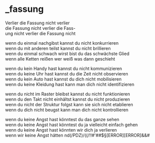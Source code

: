 # _fassung

Verlier die Fassung nicht verlier  
die Fassung nicht verlier die Fass-  
ung nicht verlier die Fassung nicht

wenn du einmal nachgibst kannst du nicht konkurrieren  
wenn du mit anderen teilst kannst du nicht brillieren  
wenn du einmal schwach wirst bist du das schwächste Glied  
wenn alle Ketten reißen wer weiß was dann geschieht

wenn du kein Handy hast kannst du nicht kommunizieren  
wenn du keine Uhr hast kannst du die Zeit nicht observieren  
wenn du kein Auto hast kannst du dich nicht mobilisieren  
wenn du keine Kleidung hast kann man dich nicht identifizieren

wenn du nicht im Raster bleibst kannst du nicht funktionieren  
wenn du den Takt nicht einhältst kannst du nicht produzieren  
wenn du nicht der Struktur folgst kann sie sich nicht etablieren  
wenn du dich nicht beugst kann man dich nicht kontrollieren

wenn du keine Angst hast könntest du das ganze sehen  
wenn du keine Angst hast könntest du ja vielleicht einfach gehen  
wenn du keine Angst hast könnten wir dich ja verlieren  
wenn wir keine Angst hätten nd(/PDZ)/((/!!#'##$§[ERROR][ERROR]&&#
